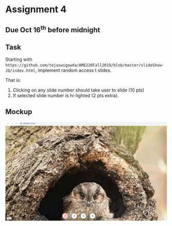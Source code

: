 # Assignment 4

## Due Oct  16<sup>th</sup> before midnight

## Task

Starting with ``https://github.com/tejaswigowda/AME220Fall2019/blob/master/slideShow-JQ/index.html``, implement random access t slides.

That is:
1. Clicking on any slide number should take user to slide (10 pts)
2. If selected slide number is hi-lighted (2 pts extra).

## Mockup

<img src='mockup.png'>
